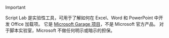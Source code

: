 > [!IMPORTANT]
> Script Lab 是实验性工具，可用于了解如何在 Excel、Word 和 PowerPoint 中开发 Office 加载项。 它是 [Microsoft Garage 项目](https://www.microsoft.com/zh-CN/garage/about/)，不是 Microsoft 官方产品。 对于脚本实验室，Microsoft 不做任何明示或暗示的担保。
